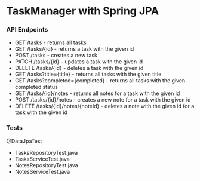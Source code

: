 # TaskManager with Spring JPA 

### API Endpoints 

- GET /tasks - returns all tasks
- GET /tasks/{id} - returns a task with the given id
- POST /tasks - creates a new task
- PATCH /tasks/{id} - updates a task with the given id
- DELETE /tasks/{id} - deletes a task with the given id
- GET /tasks?title={title} - returns all tasks with the given title
- GET /tasks?completed={completed} - returns all tasks with the given completed status
- GET /tasks/{id}/notes - returns all notes for a task with the given id
- POST /tasks/{id}/notes - creates a new note for a task with the given id
- DELETE /tasks/{id}/notes/{noteId} - deletes a note with the given id for a task with the given id

### Tests

@DataJpaTest

- TasksRepositoryTest.java
- TasksServiceTest.java
- NotesRepositoryTest.java
- NotesServiceTest.java
